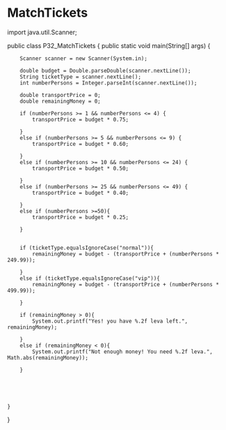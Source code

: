 # MatchTickets

import java.util.Scanner;

public class P32_MatchTickets {
    public static void main(String[] args) {

        Scanner scanner = new Scanner(System.in);

        double budget = Double.parseDouble(scanner.nextLine());
        String ticketType = scanner.nextLine();
        int numberPersons = Integer.parseInt(scanner.nextLine());

        double transportPrice = 0;
        double remainingMoney = 0;

        if (numberPersons >= 1 && numberPersons <= 4) {
            transportPrice = budget * 0.75;

        }
        else if (numberPersons >= 5 && numberPersons <= 9) {
            transportPrice = budget * 0.60;

        }
        else if (numberPersons >= 10 && numberPersons <= 24) {
            transportPrice = budget * 0.50;

        }
        else if (numberPersons >= 25 && numberPersons <= 49) {
            transportPrice = budget * 0.40;

        }
        else if (numberPersons >=50){
            transportPrice = budget * 0.25;

        }


        if (ticketType.equalsIgnoreCase("normal")){
            remainingMoney = budget - (transportPrice + (numberPersons * 249.99));

        }
        else if (ticketType.equalsIgnoreCase("vip")){
            remainingMoney = budget - (transportPrice + (numberPersons * 499.99));

        }

        if (remainingMoney > 0){
            System.out.printf("Yes! you have %.2f leva left.", remainingMoney);

        }
        else if (remainingMoney < 0){
            System.out.printf("Not enough money! You need %.2f leva.", Math.abs(remainingMoney));

        }





    }

}
